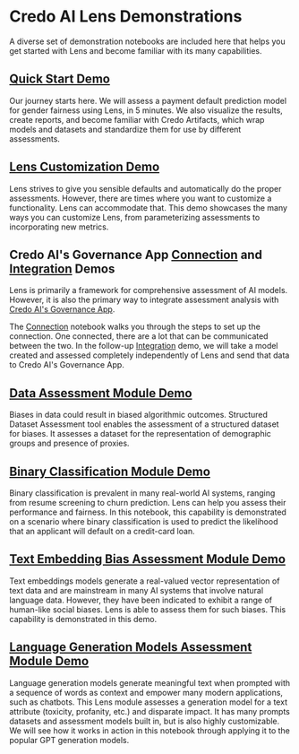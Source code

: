 # Credo AI Lens Demonstrations
A diverse set of demonstration notebooks are included here that helps you get started with Lens and become familiar with its many capabilities.

## [Quick Start Demo](https://github.com/credo-ai/credoai_lens/blob/develop/docs/notebooks/quickstart.ipynb)
Our journey starts here. We will assess a payment default prediction model for gender fairness using Lens, in 5 minutes. We also visualize the results, create reports, and become familiar with Credo Artifacts, which wrap models and datasets and standardize them for use by different assessments. 

## [Lens Customization Demo](https://github.com/credo-ai/credoai_lens/blob/develop/docs/notebooks/lens_customization.ipynb)
Lens strives to give you sensible defaults and automatically do the proper assessments. However, there are times where you want to customize a functionality. Lens can accommodate that. This demo showcases the many ways you can customize Lens, from parameterizing assessments to incorporating new metrics.

## Credo AI's Governance App [Connection](https://github.com/credo-ai/credoai_lens/blob/develop/docs/notebooks/governance_integration.ipynb) and [Integration](https://github.com/credo-ai/credoai_lens/blob/develop/docs/notebooks/integration_demo.ipynb) Demos
Lens is primarily a framework for comprehensive assessment of AI models. However, it is also the primary way to integrate assessment analysis with [Credo AI's Governance App](https://www.credo.ai/product).

The [Connection](https://github.com/credo-ai/credoai_lens/blob/develop/docs/notebooks/governance_integration.ipynb) notebook walks you through the steps to set up the connection. One connected, there are a lot that can be communicated between the two. In the follow-up [Integration](https://github.com/credo-ai/credoai_lens/blob/develop/docs/notebooks/integration_demo.ipynb) demo, we will take a model created and assessed completely independently of Lens and send that data to Credo AI's Governance App.

## [Data Assessment Module Demo](https://github.com/credo-ai/credoai_lens/blob/develop/docs/notebooks/lens_demos/dataset_assessment.ipynb)
Biases in data could result in biased algorithmic outcomes. Structured Dataset Assessment tool enables the assessment of a structured dataset for biases. It assesses a dataset for the representation of demographic groups and presence of proxies.

## [Binary Classification Module Demo](https://github.com/credo-ai/credoai_lens/blob/develop/docs/notebooks/module_demos/fairness_binaryclassification.ipynb)
Binary classification is prevalent in many real-world AI systems, ranging from resume screening to churn prediction. Lens can help you assess their performance and fairness. In this notebook, this capability is demonstrated on a scenario where binary classification is used to predict the likelihood that an applicant will default on a credit-card loan.

## [Text Embedding Bias Assessment Module Demo](https://github.com/credo-ai/credoai_lens/blob/develop/docs/notebooks/module_demos/fairness_nlp.ipynb)
Text embeddings models generate a real-valued vector representation of text data and are mainstream in many AI systems that involve natural language data. However, they have been indicated to exhibit a range of human-like social biases. Lens is able to assess them for such biases. This capability is demonstrated in this demo.

## [Language Generation Models Assessment Module Demo](https://github.com/credo-ai/credoai_lens/blob/data_assess_doc/docs/notebooks/lens_demos/nlp_generator.ipynb)
Language generation models generate meaningful text when prompted with a sequence of words as context and empower many modern applications, such as chatbots. This Lens module assesses a generation model for a text attribute (toxicity, profanity, etc.) and disparate impact. It has many prompts datasets and assessment models built in, but is also highly customizable. We will see how it works in action in this notebook through applying it to the popular GPT generation models.
